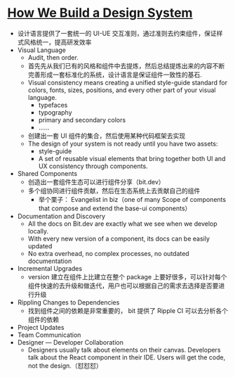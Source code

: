 # [How We Build a Design System](https://blog.bitsrc.io/how-we-build-our-design-system-15713a1f1833)

- 设计语言提供了一套统一的 UI-UE 交互准则，通过准则去约束组件，保证样式风格统一，提高研发效率
- Visual Language
    - Audit, then order.
    - 首先先从我们已有的风格和组件中去提炼，然后总结提炼出来的内容不断完善形成一套标准化的系统，设计语言是保证组件一致性的基石.
    - Visual consistency means creating a unified style-guide standard for colors, fonts, sizes, positions, and every other part of your visual language.
        - typefaces
        - typography
        - primary and secondary colors
        - ......
    - 创建出一套 UI 组件的集合，然后使用某种代码框架去实现
    - The design of your system is not ready until you have two assets:
        - style-guide 
        - A set of reusable visual elements that bring together both UI and UX consistency through components.
- Shared Components
    - 创造出一套组件生态可以进行组件分享（bit.dev）
    - 多个组协同进行组件贡献，然后在生态系统上去贡献自己的组件
        - 举个栗子： Evangelist in biz（one of many Scope of components that compose and extend the base-ui components）
- Documentation and Discovery
    - All the docs on Bit.dev are exactly what we see when we develop locally.
    - With every new version of a component, its docs can be easily updated
    - No extra overhead, no complex processes, no outdated documentation
- Incremental Upgrades
    - version 建立在组件上比建立在整个 package 上要好很多，可以针对每个组件快速的去升级和做迭代，用户也可以根据自己的需求去选择是否要进行升级
- Rippling Changes to Dependencies
    - 找到组件之间的依赖是非常重要的， bit 提供了 Ripple CI 可以去分析各个组件的依赖
- Project Updates
- Team Communication
- Designer — Developer Collaboration
    - Designers usually talk about elements on their canvas. Developers talk about the React component in their IDE. Users will get the code, not the design.（怼怼怼）
